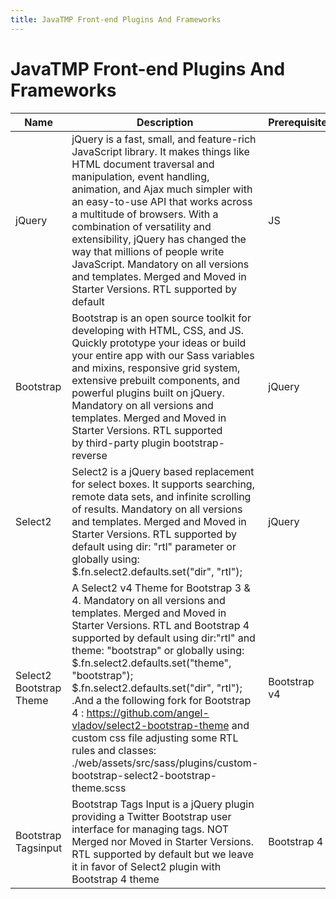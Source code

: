 ```yaml
---
title: JavaTMP Front-end Plugins And Frameworks
---
```

# JavaTMP Front-end Plugins And Frameworks
|Name|Description|Prerequisite|License|
|--- |--- |--- |--- |
|jQuery|jQuery is a fast, small, and feature-rich JavaScript library. It makes things like HTML document traversal and manipulation, event handling, animation, and Ajax much simpler with an easy-to-use API that works across a multitude of browsers. With a combination of versatility and extensibility, jQuery has changed the way that millions of people write JavaScript. Mandatory on all versions and templates. Merged and Moved in Starter Versions. RTL supported by default|JS|Copyright JS Foundation|
|Bootstrap|Bootstrap is an open source toolkit for developing with HTML, CSS, and JS. Quickly prototype your ideas or build your entire app with our Sass variables and mixins, responsive grid system, extensive prebuilt components, and powerful plugins built on jQuery. Mandatory on all versions and templates. Merged and Moved in Starter Versions. RTL supported by third-party plugin bootstrap-reverse|jQuery|MIT|
|Select2|Select2 is a jQuery based replacement for select boxes. It supports searching, remote data sets, and infinite scrolling of results. Mandatory on all versions and templates. Merged and Moved in Starter Versions. RTL supported by default using dir: "rtl" parameter or globally using: $.fn.select2.defaults.set("dir", "rtl");|jQuery|MIT|
|Select2 Bootstrap Theme|A Select2 v4 Theme for Bootstrap 3 & 4. Mandatory on all versions and templates. Merged and Moved in Starter Versions. RTL and Bootstrap 4 supported by default using dir:"rtl" and theme: "bootstrap" or globally using: $.fn.select2.defaults.set("theme", "bootstrap"); $.fn.select2.defaults.set("dir", "rtl"); .And a the following fork for Bootstrap 4 : https://github.com/angel-vladov/select2-bootstrap-theme and custom css file adjusting some RTL rules and classes: ./web/assets/src/sass/plugins/custom-bootstrap-select2-bootstrap-theme.scss|Bootstrap v4|MIT|
|Bootstrap Tagsinput|Bootstrap Tags Input is a jQuery plugin providing a Twitter Bootstrap user interface for managing tags. NOT Merged nor Moved in Starter Versions. RTL supported by default but we leave it in favor of Select2 plugin with Bootstrap 4 theme|Bootstrap 4|MIT|
